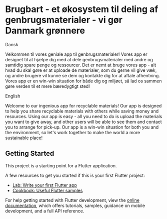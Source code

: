 # Brugbart - et økosystem til deling af genbrugsmaterialer - vi gør Danmark grønnere

Dansk

Velkommen til vores geniale app til genbrugsmaterialer! Vores app er designet til at hjælpe dig med at dele genbrugsmaterialer med andre og samtidig spare penge og ressourcer. Det er nemt at bruge vores app - alt hvad du skal gøre er at uploade de materialer, som du gerne vil give væk, og andre brugere vil kunne se dem og kontakte dig for at aftale afhentning. Vores app er en win-win situation for både dig og miljøet, så lad os sammen gøre verden til et mere bæredygtigt sted!

English

Welcome to our ingenious app for recyclable materials! Our app is designed to help you share recyclable materials with others while saving money and resources. Using our app is easy - all you need to do is upload the materials you want to give away, and other users will be able to see them and contact you to arrange for pick-up. Our app is a win-win situation for both you and the environment, so let's work together to make the world a more sustainable place!

## Getting Started

This project is a starting point for a Flutter application.

A few resources to get you started if this is your first Flutter project:

- [Lab: Write your first Flutter app](https://docs.flutter.dev/get-started/codelab)
- [Cookbook: Useful Flutter samples](https://docs.flutter.dev/cookbook)

For help getting started with Flutter development, view the
[online documentation](https://docs.flutter.dev/), which offers tutorials,
samples, guidance on mobile development, and a full API reference.
